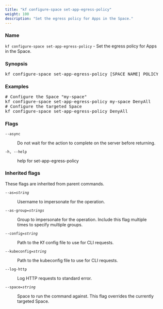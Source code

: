 ```yaml
---
title: "kf configure-space set-app-egress-policy"
weight: 100
description: "Set the egress policy for Apps in the Space."
---
```

### Name

<code translate="no">kf configure-space set-app-egress-policy</code> - Set the egress policy for Apps in the Space.

### Synopsis

<pre translate="no">kf configure-space set-app-egress-policy [SPACE_NAME] POLICY [flags]</pre>

### Examples

<pre translate="no">
# Configure the Space &#34;my-space&#34;
kf configure-space set-app-egress-policy my-space DenyAll
# Configure the targeted Space
kf configure-space set-app-egress-policy DenyAll
</pre>

### Flags

<dl>
<dt><code translate="no">--async</code></dt>
<dd><p>Do not wait for the action to complete on the server before returning.</p>
</dd>
<dt><code translate="no">-h, --help</code></dt>
<dd><p>help for set-app-egress-policy</p>
</dd>
</dl>


### Inherited flags

These flags are inherited from parent commands.

<dl>
<dt><code translate="no">--as=<var translate="no">string</var></code></dt>
<dd><p>Username to impersonate for the operation.</p>
</dd>
<dt><code translate="no">--as-group=<var translate="no">strings</var></code></dt>
<dd><p>Group to impersonate for the operation. Include this flag multiple times to specify multiple groups.</p>
</dd>
<dt><code translate="no">--config=<var translate="no">string</var></code></dt>
<dd><p>Path to the Kf config file to use for CLI requests.</p>
</dd>
<dt><code translate="no">--kubeconfig=<var translate="no">string</var></code></dt>
<dd><p>Path to the kubeconfig file to use for CLI requests.</p>
</dd>
<dt><code translate="no">--log-http</code></dt>
<dd><p>Log HTTP requests to standard error.</p>
</dd>
<dt><code translate="no">--space=<var translate="no">string</var></code></dt>
<dd><p>Space to run the command against. This flag overrides the currently targeted Space.</p>
</dd>
</dl>


